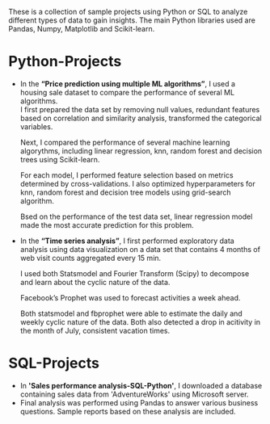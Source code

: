These is a collection of sample projects using Python or SQL to analyze different types of data to gain insights.  The main Python libraries used are Pandas, Numpy, Matplotlib and Scikit-learn.

# Python-Projects

-	In the <b>“Price prediction using multiple ML algorithms”</b>, I used a housing sale dataset to compare the performance of several ML algorithms.  
    I first prepared the data set by removing null values, redundant features based on correlation and similarity analysis, transformed the categorical variables.  

    Next, I compared the performance of several machine learning algorythms, including linear regression, knn, random forest and decision trees using Scikit-learn.  
    
     For each model, I performed feature selection based on metrics determined by cross-validations.  I also optimized hyperparameters for knn, random forest and decision tree models using grid-search algorithm.  
     
     Bsed on the performance of the test data set, linear regression model made the most accurate prediction for this problem.  
     
-	In the <b>“Time series analysis”</b>, I first performed exploratory data analysis using data visualization on a data set that contains 4 months of web visit counts aggregated every 15 min.  

    I used both Statsmodel and Fourier Transform (Scipy) to decompose and learn about the cyclic nature of the data.
  
    Facebook’s Prophet was used to forecast activities a week ahead.  
  
    Both statsmodel and fbprophet were able to estimate the daily and weekly cyclic nature of the data.  Both also detected a drop in acitivity in the month of July, consistent           vacation times.


# SQL-Projects

-  In <b>'Sales performance analysis-SQL-Python'</b>, I downloaded a database containing sales data from 'AdventureWorks' using Microsoft server.  
-  Final analysis was performed using Pandas to answer various business questions.  Sample reports based on these analysis are included.
